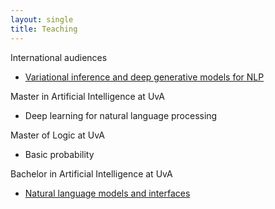 ```yaml
---
layout: single
title: Teaching
---
```


International audiences

* [Variational inference and deep generative models for NLP](/vitutorial/)


Master in Artificial Intelligence at UvA

* Deep learning for natural language processing

Master of Logic at UvA

* Basic probability 

Bachelor in Artificial Intelligence at UvA

* [Natural language models and interfaces](https://cl-illc.github.io/nlmi/)

